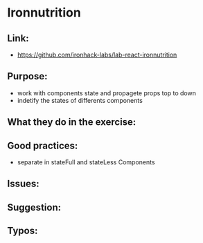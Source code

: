 # Ironnutrition

## Link:
  - https://github.com/ironhack-labs/lab-react-ironnutrition

## Purpose:

- work with components state and propagete props top to down
- indetify the states of differents components

## What they do in the exercise:



## Good practices:

- separate in stateFull and stateLess Components
  
## Issues:

## Suggestion:

## Typos:
